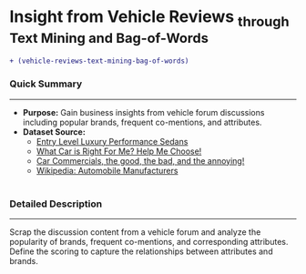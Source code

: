 # Insight from Vehicle Reviews <sub>through Text Mining and Bag-of-Words</sub>
````diff 
+ (vehicle-reviews-text-mining-bag-of-words)
````
### Quick Summary
***
- **Purpose:** Gain business insights from vehicle forum discussions including popular brands, frequent co-mentions, and attributes.
- **Dataset Source:**
  - [Entry Level Luxury Performance Sedans](https://forums.edmunds.com/discussion/2864/general/x/entry-level-luxury-performance-sedans)
  - [What Car is Right For Me? Help Me Choose!](https://forums.edmunds.com/discussion/2444/general/x/what-car-is-right-for-me-help-me-choose)
  - [Car Commercials, the good, the bad, and the annoying!](https://forums.edmunds.com/discussion/8/general/x/car-commercials-the-good-the-bad-and-the-annoying)
  - [Wikipedia: Automobile Manufacturers](https://en.wikipedia.org/wiki/List_of_automobile_manufacturers)
<br><br>

### Detailed Description
***
Scrap the discussion content from a vehicle forum and analyze the popularity of brands, frequent co-mentions, and corresponding attributes. Define the scoring to capture the relationships between attributes and brands.
<br><br>
